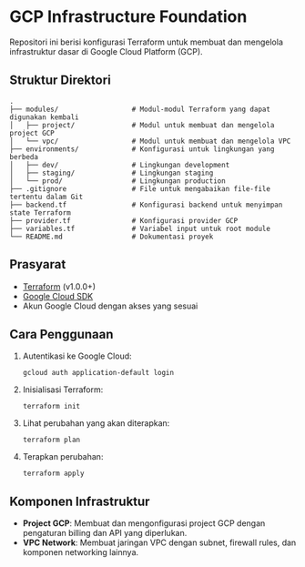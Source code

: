 # GCP Infrastructure Foundation

Repositori ini berisi konfigurasi Terraform untuk membuat dan mengelola infrastruktur dasar di Google Cloud Platform (GCP).

## Struktur Direktori

```
.
├── modules/                  # Modul-modul Terraform yang dapat digunakan kembali
│   ├── project/              # Modul untuk membuat dan mengelola project GCP
│   └── vpc/                  # Modul untuk membuat dan mengelola VPC
├── environments/             # Konfigurasi untuk lingkungan yang berbeda
│   ├── dev/                  # Lingkungan development
│   ├── staging/              # Lingkungan staging
│   └── prod/                 # Lingkungan production
├── .gitignore                # File untuk mengabaikan file-file tertentu dalam Git
├── backend.tf                # Konfigurasi backend untuk menyimpan state Terraform
├── provider.tf               # Konfigurasi provider GCP
├── variables.tf              # Variabel input untuk root module
└── README.md                 # Dokumentasi proyek
```

## Prasyarat

- [Terraform](https://www.terraform.io/downloads.html) (v1.0.0+)
- [Google Cloud SDK](https://cloud.google.com/sdk/docs/install)
- Akun Google Cloud dengan akses yang sesuai

## Cara Penggunaan

1. Autentikasi ke Google Cloud:
   ```
   gcloud auth application-default login
   ```

2. Inisialisasi Terraform:
   ```
   terraform init
   ```

3. Lihat perubahan yang akan diterapkan:
   ```
   terraform plan
   ```

4. Terapkan perubahan:
   ```
   terraform apply
   ```

## Komponen Infrastruktur

- **Project GCP**: Membuat dan mengonfigurasi project GCP dengan pengaturan billing dan API yang diperlukan.
- **VPC Network**: Membuat jaringan VPC dengan subnet, firewall rules, dan komponen networking lainnya.
